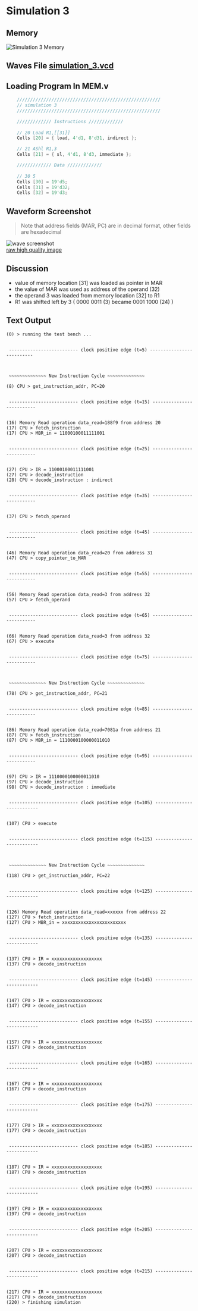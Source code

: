 # Simulation 3

## Memory

![Simulation 3 Memory](img/simulation_3_memory.png)

## Waves File [simulation_3.vcd](./modules/simulation_3.vcd)

## Loading Program In MEM.v

```verilog
    //////////////////////////////////////////////////////
    // simulation 3
    //////////////////////////////////////////////////////

    ///////////// Instructions /////////////
    
    // 20 Load R1,[[31]]
    Cells [20] = { load, 4'd1, 8'd31, indirect };

    // 21 AShl R1,3
    Cells [21] = { sl, 4'd1, 8'd3, immediate };

    ///////////// Data /////////////
    
    // 30 5
    Cells [30] = 19'd5;
    Cells [31] = 19'd32;
    Cells [32] = 19'd3;
```

## Waveform Screenshot

> Note that address fields (MAR, PC) are in decimal format, other fields are hexadecimal

![wave screenshot](img/simulation_3_screenshot.png)    
[raw high quality image](https://raw.githubusercontent.com/ibraheemalayan/Simple_Computer_Verilog_Part_2/master/img/simulation_3_screenshot.png)


## Discussion 

* value of memory location [31] was loaded as pointer in MAR
* the value of MAR was used as address of the operand (32)
* the operand 3 was loaded from memory location [32] to R1
* R1 was shifted left by 3 ( 0000 0011 (3) became 0001 1000 (24) )

## Text Output

```
(0) > running the test bench ...


 -------------------------- clock positive edge (t=5) --------------------------



 ~~~~~~~~~~~~~~ New Instruction Cycle ~~~~~~~~~~~~~~

(8) CPU > get_instruction_addr, PC=20


 -------------------------- clock positive edge (t=15) --------------------------


(16) Memory Read operation data_read=188f9 from address 20
(17) CPU > fetch_instruction
(17) CPU > MBR_in = 11000100011111001


 -------------------------- clock positive edge (t=25) --------------------------


(27) CPU > IR = 11000100011111001
(27) CPU > decode_instruction
(28) CPU > decode_instruction : indirect


 -------------------------- clock positive edge (t=35) --------------------------


(37) CPU > fetch_operand


 -------------------------- clock positive edge (t=45) --------------------------


(46) Memory Read operation data_read=20 from address 31
(47) CPU > copy_pointer_to_MAR


 -------------------------- clock positive edge (t=55) --------------------------


(56) Memory Read operation data_read=3 from address 32
(57) CPU > fetch_operand


 -------------------------- clock positive edge (t=65) --------------------------


(66) Memory Read operation data_read=3 from address 32
(67) CPU > execute


 -------------------------- clock positive edge (t=75) --------------------------



 ~~~~~~~~~~~~~~ New Instruction Cycle ~~~~~~~~~~~~~~

(78) CPU > get_instruction_addr, PC=21


 -------------------------- clock positive edge (t=85) --------------------------


(86) Memory Read operation data_read=7081a from address 21
(87) CPU > fetch_instruction
(87) CPU > MBR_in = 1110000100000011010


 -------------------------- clock positive edge (t=95) --------------------------


(97) CPU > IR = 1110000100000011010
(97) CPU > decode_instruction
(98) CPU > decode_instruction : immediate


 -------------------------- clock positive edge (t=105) --------------------------


(107) CPU > execute


 -------------------------- clock positive edge (t=115) --------------------------



 ~~~~~~~~~~~~~~ New Instruction Cycle ~~~~~~~~~~~~~~

(118) CPU > get_instruction_addr, PC=22


 -------------------------- clock positive edge (t=125) --------------------------


(126) Memory Read operation data_read=xxxxxx from address 22
(127) CPU > fetch_instruction
(127) CPU > MBR_in = xxxxxxxxxxxxxxxxxxxxxxxx


 -------------------------- clock positive edge (t=135) --------------------------


(137) CPU > IR = xxxxxxxxxxxxxxxxxxx
(137) CPU > decode_instruction


 -------------------------- clock positive edge (t=145) --------------------------


(147) CPU > IR = xxxxxxxxxxxxxxxxxxx
(147) CPU > decode_instruction


 -------------------------- clock positive edge (t=155) --------------------------


(157) CPU > IR = xxxxxxxxxxxxxxxxxxx
(157) CPU > decode_instruction


 -------------------------- clock positive edge (t=165) --------------------------


(167) CPU > IR = xxxxxxxxxxxxxxxxxxx
(167) CPU > decode_instruction


 -------------------------- clock positive edge (t=175) --------------------------


(177) CPU > IR = xxxxxxxxxxxxxxxxxxx
(177) CPU > decode_instruction


 -------------------------- clock positive edge (t=185) --------------------------


(187) CPU > IR = xxxxxxxxxxxxxxxxxxx
(187) CPU > decode_instruction


 -------------------------- clock positive edge (t=195) --------------------------


(197) CPU > IR = xxxxxxxxxxxxxxxxxxx
(197) CPU > decode_instruction


 -------------------------- clock positive edge (t=205) --------------------------


(207) CPU > IR = xxxxxxxxxxxxxxxxxxx
(207) CPU > decode_instruction


 -------------------------- clock positive edge (t=215) --------------------------


(217) CPU > IR = xxxxxxxxxxxxxxxxxxx
(217) CPU > decode_instruction
(220) > finishing simulation
```